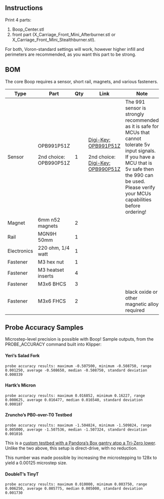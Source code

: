 ## Instructions

Print 4 parts:
1. Boop_Center.stl
2. front part (X_Carriage_Front_Mini_Afterburner.stl or X_Carriage_Front_Mini_Stealthburner.stl).  

For both, Voron-standard settings will work, however higher infill and perimeters are recommended, as you want this part to be strong.

## BOM

The core Boop requires a sensor, short rail, magnets, and various fasteners.

| Type | Part | Qty | Link | Note |
| - | - | - | - | - |
| Sensor | OPB991P51Z<p><p>2nd choice: OPB990P51Z | 1 | [Digi-Key: OPB991P51Z](https://www.digikey.com/en/products/detail/tt-electronics-optek-technology/OPB991P51Z/1637791)<p><p>2nd choice: [Digi-Key: OPB990P51Z](https://www.digikey.com/en/products/detail/tt-electronics-optek-technology/OPB990P51Z/1637770) | The 991 sensor is strongly recommended as it is safe for MCUs that cannot tolerate 5v input signals. If you have a MCU that is 5v safe then the 990 can be used. Please verify your MCUs capabilities before ordering! |
| Magnet | 6mm n52 magnets | 2 | | |
| Rail | MGN9H 50mm | 1 | | |
| Electronics | 220 ohm, 1/4 watt | 1 | | |
| Fastener | M3 hex nut | 1 | | |
| Fastener | M3 heatset inserts | 4 | |
| Fastener | M3x6 BHCS | 3 | | |
| Fastener | M3x6 FHCS | 2 | | black oxide or other magnetic alloy required |

## Probe Accuracy Samples

Microstep-level precision is possible with Boop!  Sample outputs, from the PROBE_ACCURACY command built into Klipper:

#### Yeri’s Salad Fork


```
probe accuracy results: maximum -0.507500, minimum -0.508750, range 0.001250, average -0.508650, median -0.508750, standard deviation 0.000339
```

#### Hartk’s Micron

```
probe accuracy results: maximum 0.016852, minimum 0.16227, range 0.000625, average 0.016477, median 0.016540, standard deviation 0.000187
```

#### Zruncho’s PB0-over-T0 Testbed

```
probe accuracy results: maximum -1.504824, minimum -1.509824, range 0.005000, average -1.507536, median -1.507324, standard deviation 0.001016
```

This is a [custom testbed with a Pandora’s Box gantry atop a Tri-Zero lower](https://photos.app.goo.gl/bsP73i9GyqMNQoTf8).  Unlike the two above, this setup is direct-drive, with no reduction.

This number was made possible by increasing the microstepping to 128x to yield a 0.00125 microstep size.

#### DoubleT’s TinyT

```
probe accuracy results: maximum 0.010000, minimum 0.003750, range 0.006250, average 0.005775, median 0.005000, standard deviation 0.001730
```
